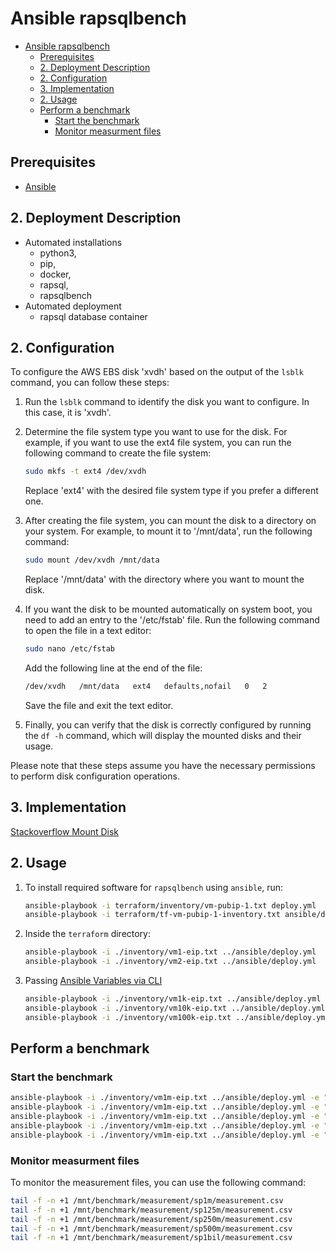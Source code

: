 # Ansible rapsqlbench

- [Ansible rapsqlbench](#ansible-rapsqlbench)
  - [Prerequisites](#prerequisites)
  - [2. Deployment Description](#2-deployment-description)
  - [2. Configuration](#2-configuration)
  - [3. Implementation](#3-implementation)
  - [2. Usage](#2-usage)
  - [Perform a benchmark](#perform-a-benchmark)
    - [Start the benchmark](#start-the-benchmark)
    - [Monitor measurment files](#monitor-measurment-files)

## Prerequisites

- [Ansible](https://docs.ansible.com/ansible/latest/installation_guide/intro_installation.html#pip-install
)

## 2. Deployment Description

- Automated installations
  - python3,
  - pip,
  - docker,
  - rapsql,
  - rapsqlbench
- Automated deployment
  - rapsql database container

## 2. Configuration

To configure the AWS EBS disk 'xvdh' based on the output of the `lsblk` command, you can follow these steps:

1. Run the `lsblk` command to identify the disk you want to configure. In this case, it is 'xvdh'.

2. Determine the file system type you want to use for the disk. For example, if you want to use the ext4 file system, you can run the following command to create the file system:

   ```bash
   sudo mkfs -t ext4 /dev/xvdh
   ```

   Replace 'ext4' with the desired file system type if you prefer a different one.

3. After creating the file system, you can mount the disk to a directory on your system. For example, to mount it to '/mnt/data', run the following command:

   ```bash
   sudo mount /dev/xvdh /mnt/data
   ```

   Replace '/mnt/data' with the directory where you want to mount the disk.

4. If you want the disk to be mounted automatically on system boot, you need to add an entry to the '/etc/fstab' file. Run the following command to open the file in a text editor:

   ```bash
   sudo nano /etc/fstab
   ```

   Add the following line at the end of the file:

   ```bash
   /dev/xvdh   /mnt/data   ext4   defaults,nofail   0   2
   ```

   Save the file and exit the text editor.

5. Finally, you can verify that the disk is correctly configured by running the `df -h` command, which will display the mounted disks and their usage.

Please note that these steps assume you have the necessary permissions to perform disk configuration operations.

## 3. Implementation

[Stackoverflow Mount Disk](https://stackoverflow.com/a/69947951)

## 2. Usage

1. To install required software for `rapsqlbench` using `ansible`, run:

    ```bash
    ansible-playbook -i terraform/inventory/vm-pubip-1.txt deploy.yml
    ansible-playbook -i terraform/tf-vm-pubip-1-inventory.txt ansible/deploy.yml 
    ```

2. Inside the `terraform` directory:

    ```bash
    ansible-playbook -i ./inventory/vm1-eip.txt ../ansible/deploy.yml
    ansible-playbook -i ./inventory/vm2-eip.txt ../ansible/deploy.yml
    ```

3. Passing [Ansible Variables via CLI](https://docs.ansible.com/archive/ansible/2.4/playbooks_variables.html#passing-variables-on-the-command-line)

    ```bash
    ansible-playbook -i ./inventory/vm1k-eip.txt ../ansible/deploy.yml -e "triples=1000"
    ansible-playbook -i ./inventory/vm10k-eip.txt ../ansible/deploy.yml -e "triples=10000"
    ansible-playbook -i ./inventory/vm100k-eip.txt ../ansible/deploy.yml -e "triples=100000"
    ```

## Perform a benchmark

### Start the benchmark

```bash
ansible-playbook -i ./inventory/vm1m-eip.txt ../ansible/deploy.yml -e "graphname=sp1m triples=1000000"
ansible-playbook -i ./inventory/vm1m-eip.txt ../ansible/deploy.yml -e "graphname=sp125m triples=125000000"
ansible-playbook -i ./inventory/vm1m-eip.txt ../ansible/deploy.yml -e "graphname=sp250m triples=250000000"
ansible-playbook -i ./inventory/vm1m-eip.txt ../ansible/deploy.yml -e "graphname=sp500m triples=500000000"
ansible-playbook -i ./inventory/vm1m-eip.txt ../ansible/deploy.yml -e "graphname=sp1bil triples=1000000000"
```

### Monitor measurment files

To monitor the measurement files, you can use the following command:

```bash
tail -f -n +1 /mnt/benchmark/measurement/sp1m/measurement.csv
tail -f -n +1 /mnt/benchmark/measurement/sp125m/measurement.csv
tail -f -n +1 /mnt/benchmark/measurement/sp250m/measurement.csv
tail -f -n +1 /mnt/benchmark/measurement/sp500m/measurement.csv
tail -f -n +1 /mnt/benchmark/measurement/sp1bil/measurement.csv
```
